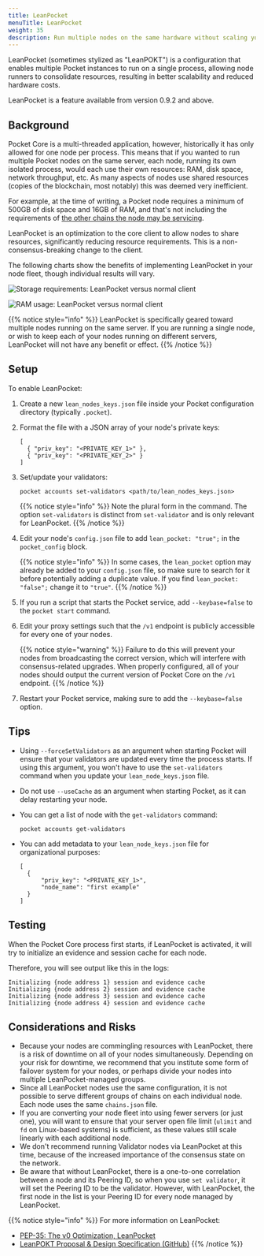 ```yaml
---
title: LeanPocket
menuTitle: LeanPocket
weight: 35
description: Run multiple nodes on the same hardware without scaling your resource requirements.
---
```


LeanPocket (sometimes stylized as "LeanPOKT") is a configuration that enables multiple Pocket instances to run on a single process, allowing node runners to consolidate resources, resulting in better scalability and reduced hardware costs.

LeanPocket is a feature available from version 0.9.2 and above.

## Background

Pocket Core is a multi-threaded application, however, historically it has only allowed for one node per process. This means that if you wanted to run multiple Pocket nodes on the same server, each node, running its own isolated process, would each use their own resources: RAM, disk space, network throughput, etc. As many aspects of nodes use shared resources (copies of the blockchain, most notably) this was deemed very inefficient.

For example, at the time of writing, a Pocket node requires a minimum of 500GB of disk space and 16GB of RAM, and that's not including the requirements of [the other chains the node may be servicing](/supported-blockchains).

LeanPocket is an optimization to the core client to allow nodes to share resources, significantly reducing resource requirements. This is a non-consensus-breaking change to the client.

The following charts show the benefits of implementing LeanPocket in your node fleet, though individual results will vary.

![Storage requirements: LeanPocket versus normal client](/images/leanpocket-storage-requirements.png)

![RAM usage: LeanPocket versus normal client](/images/leanpocket-ram-usage.png)


{{% notice style="info" %}}
LeanPocket is specifically geared toward multiple nodes running on the same server. If you are running a single node, or wish to keep each of your nodes running on different servers, LeanPocket will not have any benefit or effect.
{{% /notice %}}

## Setup

To enable LeanPocket:

1. Create a new `lean_nodes_keys.json` file inside your Pocket configuration directory (typically `.pocket`).

2. Format the file with a JSON array of your node's private keys:

   ```
   [
     { "priv_key": "<PRIVATE_KEY_1>" },
     { "priv_key": "<PRIVATE_KEY_2>" }
   ]
   ```

3. Set/update your validators:

   ```
   pocket accounts set-validators <path/to/lean_nodes_keys.json>
   ```

   {{% notice style="info" %}}
   Note the plural form in the command. The option `set-validators` is distinct from `set-validator` and is only relevant for LeanPocket.
   {{% /notice %}}

4. Edit your node's `config.json` file to add `lean_pocket: "true";` in the `pocket_config` block.

   {{% notice style="info" %}}
   In some cases, the `lean_pocket` option may already be added to your `config.json` file, so make sure to search for it before potentially adding a duplicate value. If you find `lean_pocket: "false";` change it to `"true"`.
   {{% /notice %}}

5. If you run a script that starts the Pocket service, add `--keybase=false` to the `pocket start` command.

6. Edit your proxy settings such that the `/v1` endpoint is publicly accessible for every one of your nodes.

   {{% notice style="warning" %}}
   Failure to do this will prevent your nodes from broadcasting the correct version, which will interfere with consensus-related upgrades. When properly configured, all of your nodes should output the current version of Pocket Core on the `/v1` endpoint.
   {{% /notice %}}

7. Restart your Pocket service, making sure to add the `--keybase=false` option.

## Tips

* Using `--forceSetValidators` as an argument when starting Pocket will ensure that your validators are updated every time the process starts. If using this argument, you won't have to use the `set-validators` command when you update your `lean_node_keys.json` file.
* Do not use `--useCache` as an argument when starting Pocket, as it can delay restarting your node.
* You can get a list of node with the `get-validators` command:

  ```
  pocket accounts get-validators
  ```
* You can add metadata to your `lean_node_keys.json` file for organizational purposes:

  ```
  [
    {
        "priv_key": "<PRIVATE_KEY_1>",
        "node_name": "first example"
    }
  ]
  ```

## Testing

When the Pocket Core process first starts, if LeanPocket is activated, it will try to initialize an evidence and session cache for each node.

Therefore, you will see output like this in the logs:

```
Initializing {node address 1} session and evidence cache
Initializing {node address 2} session and evidence cache
Initializing {node address 3} session and evidence cache
Initializing {node address 4} session and evidence cache
```

## Considerations and Risks

* Because your nodes are commingling resources with LeanPocket, there is a risk of downtime on all of your nodes simultaneously. Depending on your risk for downtime, we recommend that you institute some form of failover system for your nodes, or perhaps divide your nodes into multiple LeanPocket-managed groups.
* Since all LeanPocket nodes use the same configuration, it is not possible to serve different groups of chains on each individual node. Each node uses the same `chains.json` file.
* If you are converting your node fleet into using fewer servers (or just one), you will want to ensure that your server open file limit (`ulimit` and `fd` on Linux-based systems) is sufficient, as these values still scale linearly with each additional node.
* We don't recommend running Validator nodes via LeanPocket at this time, because of the increased importance of the consensus state on the network.
* Be aware that without LeanPocket, there is a one-to-one correlation between a node and its Peering ID, so when you use `set validator`, it will set the Peering ID to be the validator. However, with LeanPocket, the first node in the list is your Peering ID for every node managed by LeanPocket.

{{% notice style="info" %}}
For more information on LeanPocket:
* [PEP-35: The v0 Optimization, LeanPocket](https://forum.pokt.network/t/pep-35-the-v0-optimization-leanpocket/3042)
* [LeanPOKT Proposal & Design Specification (GitHub)](https://github.com/pokt-network/pocket-core/issues/1437)
{{% /notice %}}

